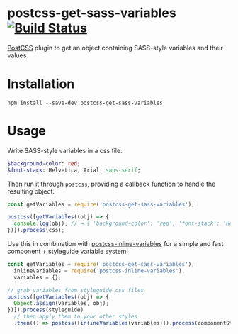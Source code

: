# postcss-get-sass-variables [![Build Status](https://travis-ci.org/nelsonpecora/postcss-get-sass-variables.svg?branch=master)](https://travis-ci.org/nelsonpecora/postcss-get-sass-variables)

[PostCSS](https://github.com/postcss/postcss) plugin to get an object containing SASS-style variables and their values

# Installation

```
npm install --save-dev postcss-get-sass-variables
```

# Usage

Write SASS-style variables in a css file:

```sass
$background-color: red;
$font-stack: Helvetica, Arial, sans-serif;
```
Then run it through `postcss`, providing a callback function to handle the resulting object:

```js
const getVariables = require('postcss-get-sass-variables');

postcss([getVariables((obj) => {
  console.log(obj); // → { 'background-color': 'red', 'font-stack': 'Helvetica, Arial, sans-serif' }
})]).process(css);
```

Use this in combination with [postcss-inline-variables](https://github.com/nelsonpecora/postcss-inline-variables) for a simple and fast component + styleguide variable system!

```js
const getVariables = require('postcss-get-sass-variables'),
  inlineVariables = require('postcss-inline-variables'),
  variables = {};

// grab variables from styleguide css files
postcss([getVariables((obj) => {
  Object.assign(variables, obj);
})]).process(styleguide)
  // then apply them to your other styles
  .then(() => postcss([inlineVariables(variables)]).process(componentStyles));
```
